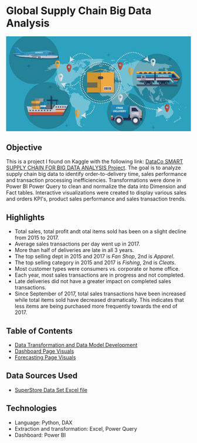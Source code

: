 # Global Supply Chain Big Data Analysis

![Sales Profit Trend Chart](https://github.com/danvuk567/Global-Supply-Chain-Analysis/blob/main/images/Global_Supply_Chain.jpg?raw=true)

## **Objective** ##

This is a project I found on Kaggle with the following link: [DataCo SMART SUPPLY CHAIN FOR BIG DATA ANALYSIS Project](https://www.kaggle.com/datasets/shashwatwork/dataco-smart-supply-chain-for-big-data-analysis). The goal is to analyze supply chain big data to identify order-to-delivery time, sales performance and transaction processing inefficiencies. Transformations were done in Power BI Power Query to clean and normalize the data into Dimension and Fact tables. Interactive visualizations were created to display various sales and orders KPI's, product sales performance and sales transaction trends.

## **Highlights** ##

* Total sales, total profit andt otal items sold has been on a slight decline from 2015 to 2017.
* Average sales transactions per day went up in 2017.
* More than half of deliveries are late in all 3 years.
* The top selling dept in 2015 and 2017 is *Fan Shop*, 2nd is *Apparel*.
* The top selling category in 2015 and 2017 is *Fishing*, 2nd is *Cleats*.
* Most customer types were consumers vs. corporate or home office.
* Each year, most sales transactions are in progress and not completed.
* Late deliveries did not have a greater impact on completed sales transactions.
* Since September of 2017, total sales transactions have been increased while total items sold have decreased dramatically.
  This indicates that less items are being purchased more frequently towards the end of 2017.

## **Table of Contents** ##

- [Data Transformation and Data Model Development](https://github.com/danvuk567/Predictive-Sales-Forecasting/tree/main/Power_BI-Sales-Data-Transformation-and-Data-Model-Development/readme.md)
- [Dashboard Page Visuals](https://github.com/danvuk567/Predictive-Sales-Forecasting/tree/main/Power_BI-Dashboard-Page-Visuals/readme.md)
- [Forecasting Page Visuals](https://github.com/danvuk567/Predictive-Sales-Forecasting/tree/main/Forecasting-Page-Visuals/readme.md)

## **Data Sources Used** ##
- [SuperStore Data Set Excel file](https://github.com/danvuk567/Predictive-Sales-Forecasting/blob/main/Data-Source-Files/SuperStore%20Sales%20DataSet.xlsx)
  
## **Technologies** ##

- Language: Python, DAX
- Extraction and transformation: Excel, Power Query
- Dashboard: Power BI
